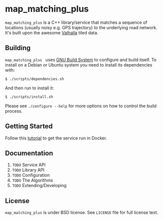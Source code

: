 # map_matching_plus

`map_matching_plus` is a C++ library/service that matches a sequence
of locations (usually noisy e.g. GPS trajectory) to the underlying
road network. It's built upon the awesome
[Valhalla](https://github.com/valhalla) tiled data.

## Building

`map_matching_plus ` uses
[GNU Build System](http://www.gnu.org/software/automake/manual/html_node/GNU-Build-System.html)
to configure and build itself. To install on a Debian or Ubuntu system
you need to install its dependencies with:

    $ ./scripts/dependencies.sh

And then run to install it:

    $ ./scripts/install.sh

Please see `./configure --help` for more options on how to control the
build process.

## Getting Started

Follow this
[tutorial](https://github.com/mapillary/map_matching_plus/blob/master/docs/run_service_in_docker.md)
to get the service run in Docker.

## Documentation

1. `TODO` Service API
2. `TODO` Library API
3. `TODO` Configuration
4. `TODO` The Algorithms
5. `TODO` Extending/Developing

## License

`map_matching_plus` is under BSD license. See `LICENSE` file for full
license text.
